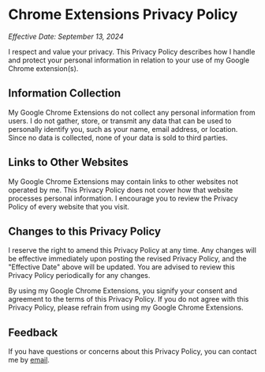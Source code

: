 # Chrome Extensions Privacy Policy

_Effective Date: September 13, 2024_

I respect and value your privacy. This Privacy Policy describes how I handle and protect your personal information in relation to your use of my Google Chrome extension(s).

## Information Collection

My Google Chrome Extensions do not collect any personal information from users. I do not gather, store, or transmit any data that can be used to personally identify you, such as your name, email address, or location. Since no data is collected, none of your data is sold to third parties.

## Links to Other Websites

My Google Chrome Extensions may contain links to other websites not operated by me. This Privacy Policy does not cover how that website processes personal information. I encourage you to review the Privacy Policy of every website that you visit.

## Changes to this Privacy Policy

I reserve the right to amend this Privacy Policy at any time. Any changes will be effective immediately upon posting the revised Privacy Policy, and the "Effective Date" above will be updated. You are advised to review this Privacy Policy periodically for any changes.

By using my Google Chrome Extensions, you signify your consent and agreement to the terms of this Privacy Policy. If you do not agree with this Privacy Policy, please refrain from using my Google Chrome Extensions.

## Feedback

If you have questions or concerns about this Privacy Policy, you can contact me by [email](mailto:xieyonglin1993@gmail.com).

